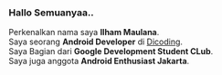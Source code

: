 ### Hallo Semuanyaa..
 Perkenalkan nama saya **Ilham Maulana**.\
Saya seorang **Android Developer** di [Dicoding](https://www.dicoding.com/).\
Saya Bagian dari **Google Development Student CLub**.\
Saya juga anggota **Android Enthusiast Jakarta**.

